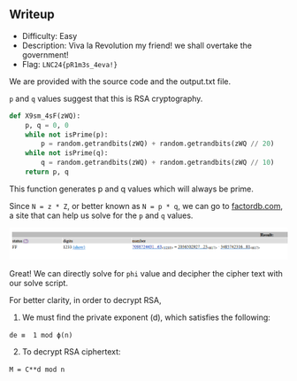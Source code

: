 ## Writeup

- Difficulty: Easy
- Description: Viva la Revolution my friend! we shall overtake the government!
- Flag: `LNC24{pR1m3s_4eva!}`

We are provided with the source code and the output.txt file.

`p` and `q` values suggest that this is RSA cryptography.

```python
def X9sm_4sF(zWQ):
    p, q = 0, 0
    while not isPrime(p):
        p = random.getrandbits(zWQ) + random.getrandbits(zWQ // 20)
    while not isPrime(q):
        q = random.getrandbits(zWQ) + random.getrandbits(zWQ // 10)
    return p, q
```

This function generates p and q values which will always be prime.

Since `N = z * Z`, or better known as `N = p * q`, we can go to [factordb.com](http://factordb.com), a site that can help us solve for the `p` and `q` values.

![](./images/img1.png)

Great! We can directly solve for `phi` value and decipher the cipher text with our solve script.

For better clarity, in order to decrypt RSA,

1. We must find the private exponent (d), which satisfies the following:

`de ≡  1 mod ϕ(n)`

2. To decrypt RSA ciphertext:

`M = C**d mod n`
